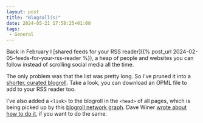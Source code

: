 ```yaml
---
layout: post
title: "Blogroll(s)"
date: 2024-05-21 17:50:25+01:00
tags:
 - General
---
```


Back in February I [shared feeds for your RSS reader]({% post_url 2024-02-05-feeds-for-your-rss-reader %}), a heap of people and websites you can follow instead of scrolling social media all the time.

The only problem was that the list was pretty long. So I’ve pruned it into a [shorter, curated blogroll](/blogroll/). Take a look, you can download an OPML file to add to your RSS reader too. 

I’ve also added a `<link>` to the blogroll in the `<head>` of all pages, which is being picked up by this [blogroll network graph](http://alexsci.com/rss-blogroll-network/visualize/). Dave Winer [wrote about how to do it](https://opml.org/blogroll.opml#1710338479000), if you want to do the same.
